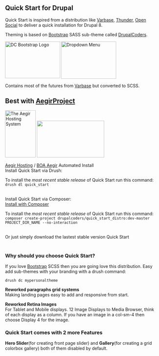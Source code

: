 <h2>Quick Start for Drupal</h2>
Quick Start is inspired from a distribution like <a href="https://www.drupal.org/project/varbase" rel="nofollow">Varbase</a>, <a href="https://www.drupal.org/project/thunder" rel="nofollow">Thunder</a>, <a href="https://www.drupal.org/project/social" rel="nofollow">Open Social</a> to deliver a quick installation for Drupal 8. 

<p>Theming is based on <a href="https://www.drupal.org/project/bootstrap" rel="nofollow">Bootstrap</a> SASS sub-theme called <a href="https://www.drupal.org/project/drupalcoders_bootstrap" rel="nofollow">DrupalCoders</a>.</p>

<p><a href="https://www.drupal.org/files/project-images/dc-bootstrap-sass_0.png"><img align="left" src="https://www.drupal.org/files/styles/grid-3/public/project-images/dc-bootstrap-sass_0.png?itok=xZ08SXv1" width="180" height="120" alt="DC Bootstrap Logo"></a><a href="https://www.drupal.org/files/project-images/dropdownmenu.png"><img src="https://www.drupal.org/files/styles/grid-3/public/project-images/dropdownmenu.png?itok=xePwJ9Ex" width="180" height="122" alt="Dropdown Menu"></a></p>



<p>Contains most of the futures from <a href="https://www.drupal.org/project/varbase" rel="nofollow">Varbase</a> but converted to SCSS.</p>



<div class="click-to-tweet-box">
<h2 class="text-align-center">Best with <a href="https://www.aegirproject.org" rel="nofollow">AegirProject</a></h2>

<p><img src="https://www.drupal.org/files/styles/grid-3/public/project-images/aegir_logo_smaller.png" width="100" height="154" alt="The Aegir Hosting System"> <a class="right" href="https://www.drupal.org/files/project-images/aegir3.local_.png"><img src="https://www.drupal.org/files/styles/grid-3/public/project-images/aegir3.local_.png?itok=IFha2Bq0" width="220" height="120" alt=""></a></p>

<div class="messages status center"><a href="https://www.drupal.org/project/hostmaster" rel="nofollow">Aegir Hosting</a> / <a href="https://github.com/omega8cc/boa" rel="nofollow">BOA Aegir</a> Automated Install</div>

</div>
<div class="hilighted-box">
Install Quick Start via Drush:
<p>  To install the <em>most recent stable release</em> of Quick Start run this command:<br><code class=" language-php">drush <span class="token operator">dl</span> quick_start</code><br><br></p>
  Install Quick Start via Composer:
<div class="node-type-project-release">
<div class="preface">
<div class="views-row-1">
        <a class="download" href="https://github.com/lexsoft00/quick_start_distro" target="_blank" rel="nofollow">Install with Composer</a>
      </div>
</div>
</div>
<p>  To install the <em>most recent stable release</em> of Quick Start run this command:<br><code class=" language-php">composer create<span class="token operator">-</span>project drupalcoders<span class="token operator">/</span>quick_start_distro<span class="token punctuation">:</span><span class="token operator">dev-master</span> <span class="token constant">PROJECT_DIR_NAME</span> <span class="token operator">--</span>no<span class="token operator">-</span>interaction</code><br><br><p>

Or just simply download the lastest stable version Quick Start
</div>

<h3><br>Why should you choose Quick Start?</h3>
<p>If you love <a href="https://www.drupal.org/project/bootstrap" rel="nofollow">Bootstrap</a> SCSS then you are going love this distribution. Easy add sub-themes with your branding with a drush command:</p>
<code>drush dc mypersonaltheme</code>

<p><strong>Reworked paragraphs grid systems</strong><br> Making landing pages easy to add and responsive from start.</p>

<p><strong>Reworked Retina Images</strong><br>  For Tablet and Mobile displays. 
12 Image Displays to Media Browser, think of each display as a column.
If you have an image in a col-sm-4 then choose Display 4 for the image.</p>

<h3>Quick Start comes with 2 more Features</h3>
<p><strong>Hero Slider</strong>(for creating front page slider) and <strong>Gallery</strong>(for creating a grid colorbox gallery) both of them disabled by default.</p>


